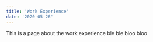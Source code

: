 ```yaml
---
title: 'Work Experience'
date: '2020-05-26'
---
```


This is a page about the work experience ble ble bloo bloo